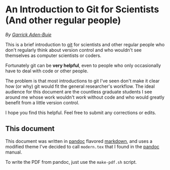 # An Introduction to Git for Scientists (And other regular people)

_By [Garrick Aden-Buie](http://garrickadenbuie.com)_

This is a brief introduction to [git] for scientists and other regular people
who don't regularly think about version control and who wouldn't see themselves
as computer scientists or coders.

Fortunately git can be **very helpful**, even to people who only occasionally
have to deal with code or other people.

The problem is that most introductions to git I've seen don't make it clear
how (or why) git would fit the general researcher's workflow.
The ideal audience for this document are the countless graduate students
I see around me whose work wouldn't *work* without code and who
would greatly benefit from a little version control.

I hope you find this helpful. Feel free to submit any corrections or edits.

## This document

This document was written in [pandoc] flavored [markdown], and uses a modified
theme I've decided to call `modern.tex` that I found in the [pandoc] manual.

To write the PDF from pandoc, just use the `make-pdf.sh` script.

[git]: http://git-scm.com
[pandoc]: http://johnmacfarlane.net/pandoc/
[markdown]: http://daringfireball.net/projects/markdown/
